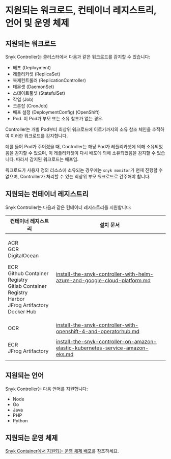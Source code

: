 # 지원되는 워크로드, 컨테이너 레지스트리, 언어 및 운영 체제

## 지원되는 워크로드

Snyk Controller는 클러스터에서 다음과 같은 워크로드를 감지할 수 있습니다:

* 배포 (Deployment)
* 레플리카셋 (ReplicaSet)
* 복제컨트롤러 (ReplicationController)
* 데몬셋 (DaemonSet)
* 스테이트풀셋 (StatefulSet)
* 작업 (Job)
* 크론잡 (CronJob)
* 배포 설정 (DeploymentConfig) (OpenShift)
* Pod. 이 Pod가 부모 또는 소유 참조가 없는 경우.

Controller는 개별 Pod부터 최상위 워크로드에 이르기까지의 소유 참조 체인을 추적하여 이러한 워크로드를 감지합니다.

예를 들어 Pod가 주어졌을 때, Controller는 해당 Pod가 레플리카셋에 의해 소유되었음을 감지할 수 있으며, 이 레플리카셋이 다시 배포에 의해 소유되었음을 감지할 수 있습니다. 따라서 감지된 워크로드는 배포임.

워크로드가 사용자 정의 리소스에 소유되는 경우에는 `snyk monitor`가 현재 진행할 수 없으며, Controller가 처리할 수 있는 최상위 부모 워크로드로 간주해야 합니다.

## 지원되는 컨테이너 레지스트리

Snyk Controller는 다음과 같은 컨테이너 레지스트리를 지원합니다:

| 컨테이너 레지스트리                                                                                                                                         | 설치 문서                                                                                                                                                                                                     |
| -------------------------------------------------------------------------------------------------------------------------------------------------- | --------------------------------------------------------------------------------------------------------------------------------------------------------------------------------------------------------- |
| <p>ACR<br>GCR<br>DigitalOcean</p><p>ECR<br>Github Container Registry<br>Gitlab Container Registry<br>Harbor<br>JFrog Artifactory<br>Docker Hub</p> | [install-the-snyk-controller-with-helm-azure-and-google-cloud-platform.md](../install-the-snyk-controller/install-the-snyk-controller-with-helm-azure-and-google-cloud-platform.md "mention")             |
| OCR                                                                                                                                                | [install-the-snyk-controller-with-openshift-4-and-operatorhub.md](../install-the-snyk-controller/install-the-snyk-controller-with-openshift-4-and-operatorhub.md "mention")                               |
| <p>ECR<br>JFrog Artifactory</p>                                                                                                                    | [install-the-snyk-controller-on-amazon-elastic-kubernetes-service-amazon-eks.md](../install-the-snyk-controller/install-the-snyk-controller-on-amazon-elastic-kubernetes-service-amazon-eks.md "mention") |

## 지원되는 언어

Snyk Controller는 다음 언어를 지원합니다:

* Node
* Go
* Java
* PHP
* Python

## 지원되는 운영 체제

[Snyk Container에서 지원되는 운영 체제 배포](../../how-snyk-container-works/operating-system-distributions-supported-by-snyk-container.md)를 참조하세요.
